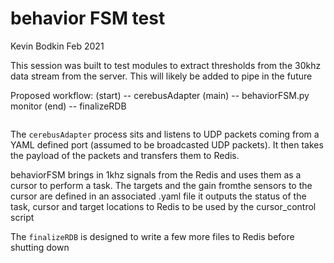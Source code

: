 # behavior FSM test

Kevin Bodkin
Feb 2021

This session was built to test modules to extract thresholds from the 30khz data stream from the server. This will likely be added to pipe in the future


Proposed workflow:
(start) -- cerebusAdapter 
(main) -- behaviorFSM.py monitor
(end) -- finalizeRDB
```
```


The `cerebusAdapter` process sits and listens to UDP packets coming from a YAML defined port (assumed to be broadcasted UDP packets). 
It then takes the payload of the packets and transfers them to Redis.

behaviorFSM brings in 1khz signals from the Redis and uses them as a cursor to perform a task. The targets and the gain fromthe sensors to the cursor are defined in an associated .yaml file it outputs the status of the task, cursor and target locations to Redis to be used by the cursor_control script

The `finalizeRDB` is designed to write a few more files to Redis before shutting down
